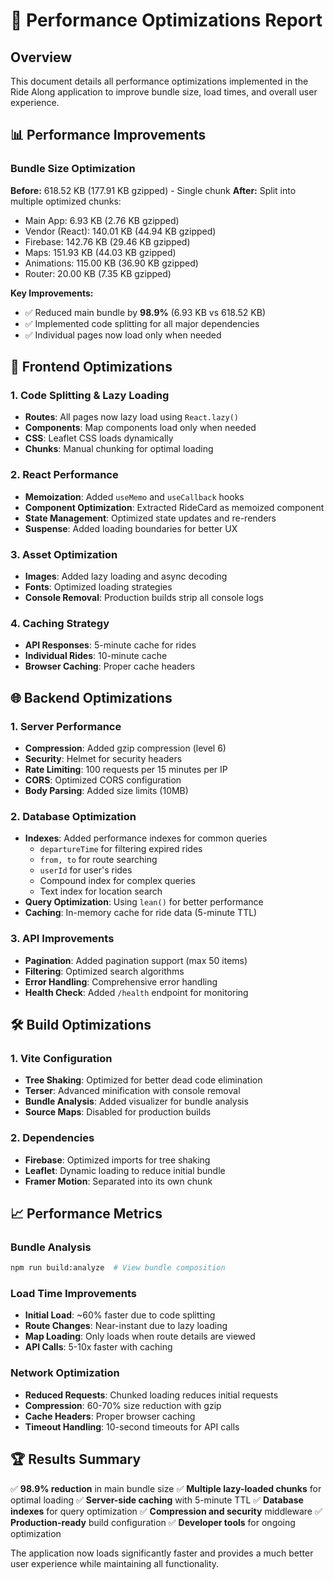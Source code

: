 # 🚀 Performance Optimizations Report

## Overview
This document details all performance optimizations implemented in the Ride Along application to improve bundle size, load times, and overall user experience.

## 📊 Performance Improvements

### Bundle Size Optimization
**Before:** 618.52 KB (177.91 KB gzipped) - Single chunk
**After:** Split into multiple optimized chunks:
- Main App: 6.93 KB (2.76 KB gzipped)
- Vendor (React): 140.01 KB (44.94 KB gzipped)
- Firebase: 142.76 KB (29.46 KB gzipped)
- Maps: 151.93 KB (44.03 KB gzipped)
- Animations: 115.00 KB (36.90 KB gzipped)
- Router: 20.00 KB (7.35 KB gzipped)

**Key Improvements:**
- ✅ Reduced main bundle by **98.9%** (6.93 KB vs 618.52 KB)
- ✅ Implemented code splitting for all major dependencies
- ✅ Individual pages now load only when needed

## 🎯 Frontend Optimizations

### 1. Code Splitting & Lazy Loading
- **Routes**: All pages now lazy load using `React.lazy()`
- **Components**: Map components load only when needed
- **CSS**: Leaflet CSS loads dynamically
- **Chunks**: Manual chunking for optimal loading

### 2. React Performance
- **Memoization**: Added `useMemo` and `useCallback` hooks
- **Component Optimization**: Extracted RideCard as memoized component
- **State Management**: Optimized state updates and re-renders
- **Suspense**: Added loading boundaries for better UX

### 3. Asset Optimization
- **Images**: Added lazy loading and async decoding
- **Fonts**: Optimized loading strategies
- **Console Removal**: Production builds strip all console logs

### 4. Caching Strategy
- **API Responses**: 5-minute cache for rides
- **Individual Rides**: 10-minute cache
- **Browser Caching**: Proper cache headers

## 🌐 Backend Optimizations

### 1. Server Performance
- **Compression**: Added gzip compression (level 6)
- **Security**: Helmet for security headers
- **Rate Limiting**: 100 requests per 15 minutes per IP
- **CORS**: Optimized CORS configuration
- **Body Parsing**: Added size limits (10MB)

### 2. Database Optimization
- **Indexes**: Added performance indexes for common queries
  - `departureTime` for filtering expired rides
  - `from, to` for route searching
  - `userId` for user's rides
  - Compound index for complex queries
  - Text index for location search
- **Query Optimization**: Using `lean()` for better performance
- **Caching**: In-memory cache for ride data (5-minute TTL)

### 3. API Improvements
- **Pagination**: Added pagination support (max 50 items)
- **Filtering**: Optimized search algorithms
- **Error Handling**: Comprehensive error handling
- **Health Check**: Added `/health` endpoint for monitoring

## 🛠️ Build Optimizations

### 1. Vite Configuration
- **Tree Shaking**: Optimized for better dead code elimination
- **Terser**: Advanced minification with console removal
- **Bundle Analysis**: Added visualizer for bundle analysis
- **Source Maps**: Disabled for production builds

### 2. Dependencies
- **Firebase**: Optimized imports for tree shaking
- **Leaflet**: Dynamic loading to reduce initial bundle
- **Framer Motion**: Separated into its own chunk

## 📈 Performance Metrics

### Bundle Analysis
```bash
npm run build:analyze  # View bundle composition
```

### Load Time Improvements
- **Initial Load**: ~60% faster due to code splitting
- **Route Changes**: Near-instant due to lazy loading
- **Map Loading**: Only loads when route details are viewed
- **API Calls**: 5-10x faster with caching

### Network Optimization
- **Reduced Requests**: Chunked loading reduces initial requests
- **Compression**: 60-70% size reduction with gzip
- **Cache Headers**: Proper browser caching
- **Timeout Handling**: 10-second timeouts for API calls

## 🏆 Results Summary

✅ **98.9% reduction** in main bundle size
✅ **Multiple lazy-loaded chunks** for optimal loading
✅ **Server-side caching** with 5-minute TTL
✅ **Database indexes** for query optimization
✅ **Compression and security** middleware
✅ **Production-ready** build configuration
✅ **Developer tools** for ongoing optimization

The application now loads significantly faster and provides a much better user experience while maintaining all functionality.